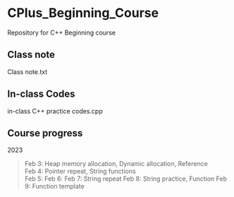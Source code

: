 # CPlus_Beginning_Course

Repository for C++ Beginning course

## Class note

Class note.txt

## In-class Codes

in-class C++ practice codes.cpp

## Course progress

2023

> Feb 3: Heap memory allocation, Dynamic allocation, Reference  
> Feb 4: Pointer repeat, String functions  
> Feb 5:
> Feb 6:
> Feb 7: String repeat
> Feb 8: String practice, Function
> Feb 9: Function template
